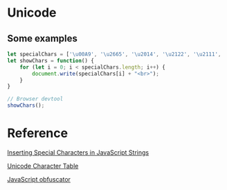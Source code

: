 # Unicode
## Some examples
```javascript
let specialChars = ['\u00A9', '\u2665', '\u2014', '\u2122', '\u2111', '\u215A', '\u2114']
let showChars = function() {
    for (let i = 0; i < specialChars.length; i++) {
        document.write(specialChars[i] + "<br>");
    }
}

// Browser devtool
showChars();
```

# Reference
[Inserting Special Characters in JavaScript Strings](https://www.youtube.com/watch?v=PRmTHiwTvts)

[Unicode Character Table](https://unicode-table.com/en/)

[JavaScript obfuscator](https://javascriptobfuscator.com/Javascript-Obfuscator.aspx)